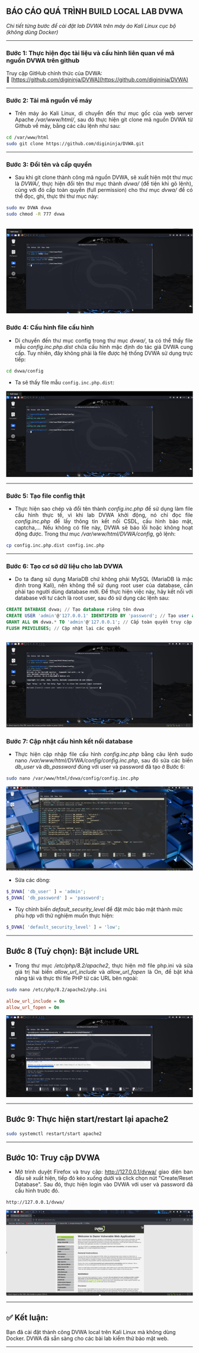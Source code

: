 ## BÁO CÁO QUÁ TRÌNH BUILD LOCAL LAB DVWA

*Chi tiết từng bước để cài đặt lab DVWA trên máy ảo Kali Linux cục bộ (không dùng Docker)*

---

### Bước 1: Thực hiện đọc tài liệu và cấu hình liên quan về mã nguồn DVWA trên github

Truy cập GitHub chính thức của DVWA:  
🔗 [https://github.com/digininja/DVWA](https://github.com/digininja/DVWA)

---

### Bước 2: Tải mã nguồn về máy

<div style="text-align: justify;">

- Trên máy ảo Kali Linux, di chuyển đến thư mục gốc của web server Apache */var/www/html/*, sau đó thực hiện git clone mã nguồn DVWA từ Github về máy, bằng các câu lệnh như sau:
</div>

```bash
cd /var/www/html
sudo git clone https://github.com/digininja/DVWA.git
```

---

### Bước 3: Đổi tên và cấp quyền

<div style="text-align: justify;">

- Sau khi git clone thành công mã nguồn DVWA, sẽ xuất hiện một thư mục là *DVWA/*, thực hiện đổi tên thư mục thành *dvwa/* (để tiện khi gõ lệnh), cùng với đó cấp toàn quyền (full permission) cho thư mục *dvwa/* để có thể đọc, ghi, thực thi thư mục này:
</div>

```bash
sudo mv DVWA dvwa
sudo chmod -R 777 dvwa
```
![alt text](images/img(1).png)
---

### Bước 4: Cấu hình file cấu hình

<div style="text-align: justify;">

- Di chuyển đến thư mục config trong thư mục *dvwa/*, ta có thể thấy file mẫu *config.inc.php.dist* chứa cấu hình mặc định do tác giả DVWA cung cấp. Tuy nhiên, đây không phải là file được hệ thống DVWA sử dụng trực tiếp:
</div>

```bash
cd dvwa/config
```

- Ta sẽ thấy file mẫu `config.inc.php.dist`:

![alt text](images/img(2).png)

---

### Bước 5: Tạo file config thật

<div style="text-align: justify;">

- Thực hiện sao chép và đổi tên thành *config.inc.php* để sử dụng làm file cấu hình thực tế, vì khi lab DVWA khởi động, nó chỉ đọc file *config.inc.php* để lấy thông tin kết nối CSDL, cấu hình bảo mật, captcha,... Nếu không có file này, DVWA sẽ báo lỗi hoặc không hoạt động được. Trong thư mục */var/www/html/DVWA/config*, gõ lệnh:
</div>

```bash
cp config.inc.php.dist config.inc.php
```

---

### Bước 6: Tạo cơ sở dữ liệu cho lab DVWA

<div style="text-align: justify;">

- Do ta đang sử dụng MariaDB chứ không phải MySQL (MariaDB là mặc định trong Kali), nên không thể sử dụng root user của database, cần phải tạo người dùng database mới. Để thực hiện việc này, hãy kết nối với database với tư cách là root user, sau đó sử dụng các lệnh sau:
</div>

```sql
CREATE DATABASE dvwa; // Tạo database riêng tên dvwa 
CREATE USER 'admin'@'127.0.0.1' IDENTIFIED BY 'password'; // Tạo user admin với password là password
GRANT ALL ON dvwa.* TO 'admin'@'127.0.0.1'; // Cấp toàn quyền truy cập DB cho user này
FLUSH PRIVILEGES; // Cập nhật lại các quyền
```

![alt text](images/img(3).png)
---

### Bước 7: Cập nhật cấu hình kết nối database

<div style="text-align: justify;">

- Thực hiện cập nhập file cấu hình *config.inc.php* bằng câu lệnh sudo nano */var/www/html/DVWA/config/config.inc.php*, sau đó sửa các biến *db_user* và *db_password*  đúng với user và password đã tạo ở Bước 6:
</div>

```bash
sudo nano /var/www/html/dvwa/config/config.inc.php
```

![alt text](images/img(4).png)

- Sửa các dòng:

```php
$_DVWA[ 'db_user' ] = 'admin';
$_DVWA[ 'db_password' ] = 'password';
```

- Tùy chỉnh biến *default_security_level* để đặt mức bảo mật thành mức phù hợp với thử nghiệm muốn thực hiện:
```php
$_DVWA[ 'default_security_level' ] = 'low';
```

---

## Bước 8 (Tuỳ chọn): Bật include URL

<div style="text-align: justify;">

- Trong thư mục */etc/php/8.2/apache2*, thực hiện mở file php.ini và sửa giá trị hai biến *allow_url_include* và *allow_url_fopen* là On, để bật khả năng tải và thực thi file PHP từ các URL bên ngoài:
</div>

```bash
sudo nano /etc/php/8.2/apache2/php.ini
```

```ini
allow_url_include = On
allow_url_fopen = On
```

![alt text](images/img(5).png)

---

## Bước 9: Thực hiện start/restart lại apache2 

```bash
sudo systemctl restart/start apache2
```

---

## Bước 10: Truy cập DVWA

<div style="text-align: justify;">

- Mở trình duyệt Firefox và truy cập: http://127.0.0.1/dvwa/ giao diện ban đầu sẽ xuất hiện, tiếp đó kéo xuống dưới và click chọn nút "Create/Reset Database". Sau đó, thực hiện login vào DVWA với user và password đã cấu hình trước đó.
</div>

```
http://127.0.0.1/dvwa/
```

![alt text](images/img(6).png)

---

## ✅ Kết luận:

Bạn đã cài đặt thành công DVWA local trên Kali Linux mà không dùng Docker. DVWA đã sẵn sàng cho các bài lab kiểm thử bảo mật web.

---

